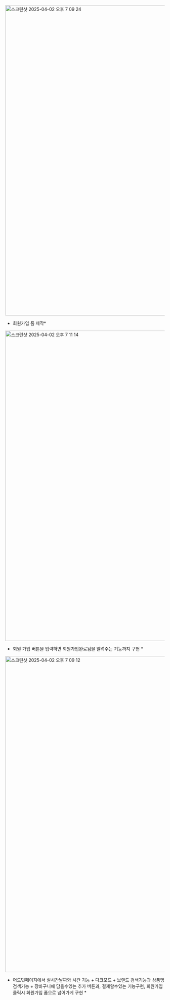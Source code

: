 <img width="981" alt="스크린샷 2025-04-02 오후 7 09 24" src="https://github.com/user-attachments/assets/32755aed-e3fa-472d-b10e-a758b309504d" />

* 회원가입 폼 제작*




<img width="981" alt="스크린샷 2025-04-02 오후 7 11 14" src="https://github.com/user-attachments/assets/a288a7f0-5156-421c-86ee-720161ec768f" />

* 회원 가입 버튼을 입력하면 회원가입완료됨을 알려주는 기능까지 구현 *




<img width="999" alt="스크린샷 2025-04-02 오후 7 09 12" src="https://github.com/user-attachments/assets/905a4dfe-6725-4966-9b66-fe81acaa767f" />

* 어드민페이지에서 실시간날짜와 시간 기능 + 다크모드 + 브랜드 검색기능과 상품명 검색기능 + 장바구니에 담을수있는 추가 버튼과, 결제할수있는 기능구현, 회원가입 클릭시 회원가입 폼으로 넘어가게 구현 *
